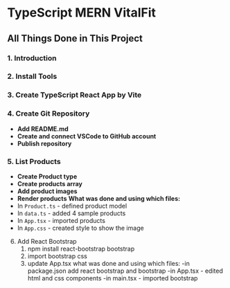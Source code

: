 # TypeScript MERN VitalFit

## All Things Done in This Project

### 1. Introduction

### 2. Install Tools

### 3. Create TypeScript React App by Vite

### 4. Create Git Repository
- **Add README.md**
- **Create and connect VSCode to GitHub account**
- **Publish repository**

### 5. List Products
- **Create Product type**
- **Create products array**
- **Add product images**
- **Render products**
**What was done and using which files:**
- In `Product.ts` - defined product model  
- In `data.ts` - added 4 sample products  
- In `App.tsx` - imported products  
- In `App.css` - created style to show the image 

6. Add React Bootstrap
   1. npm install react-bootstrap bootstrap
   2. import bootstrap css
   3. update App.tsx
   what was done and using which files:
   -in package.json add react bootstrap and bootstrap
   -in App.tsx - edited html and css components
   -in main.tsx - imported bootstrap
